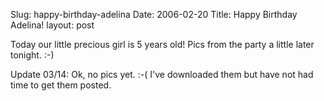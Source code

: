 Slug: happy-birthday-adelina
Date: 2006-02-20
Title: Happy Birthday Adelina!
layout: post

Today our little precious girl is 5 years old! Pics from the party a little later tonight. :-)

Update 03/14: Ok, no pics yet. :-( I&#39;ve downloaded them but have not had time to get them posted.

